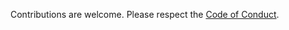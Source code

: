 Contributions are welcome.
Please respect the [Code of Conduct](https://github.com/ctco-dev/koa-graphql-ts-template/blob/master/CODE_OF_CONDUCT.md).
